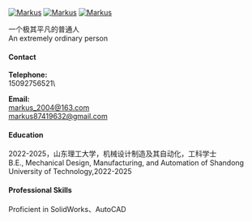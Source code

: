 [![Markus](https://img.shields.io/badge/Markus-github-blue?logo=github)](https://github.com/markus87419632)
[![Markus](https://img.shields.io/badge/Markus-github-blue?logo=github)](https://github.com/markus87419632)
[![Markus](https://img.shields.io/badge/Markus-github-blue?logo=github)](https://github.com/markus87419632)

一个极其平凡的普通人\
An extremely ordinary person

#### Contact

**Telephone:**\
15092756521\

**Email:**\
markus_2004@163.com\
markus87419632@gmail.com

#### Education

2022-2025，山东理工大学，机械设计制造及其自动化，工科学士\
B.E., Mechanical Design, Manufacturing, and Automation of Shandong University of Technology,2022-2025

#### Professional Skills

Proficient in SolidWorks、AutoCAD